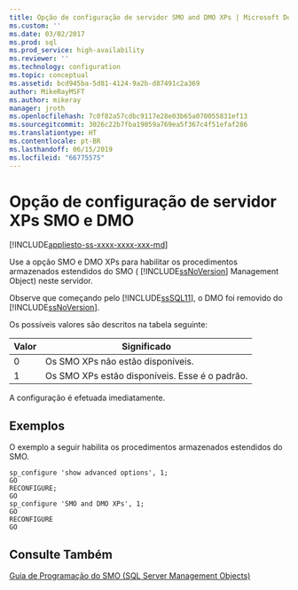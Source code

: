 ```yaml
---
title: Opção de configuração de servidor SMO and DMO XPs | Microsoft Docs
ms.custom: ''
ms.date: 03/02/2017
ms.prod: sql
ms.prod_service: high-availability
ms.reviewer: ''
ms.technology: configuration
ms.topic: conceptual
ms.assetid: bcd945ba-5d81-4124-9a2b-d87491c2a369
author: MikeRayMSFT
ms.author: mikeray
manager: jroth
ms.openlocfilehash: 7c0f82a57cdbc9117e28e03b65a070055831ef13
ms.sourcegitcommit: 3026c22b7fba19059a769ea5f367c4f51efaf286
ms.translationtype: HT
ms.contentlocale: pt-BR
ms.lasthandoff: 06/15/2019
ms.locfileid: "66775575"
---
```

# <a name="smo-and-dmo-xps-server-configuration-option"></a>Opção de configuração de servidor XPs SMO e DMO
[!INCLUDE[appliesto-ss-xxxx-xxxx-xxx-md](../../includes/appliesto-ss-xxxx-xxxx-xxx-md.md)]

  Use a opção SMO e DMO XPs para habilitar os procedimentos armazenados estendidos do SMO ( [!INCLUDE[ssNoVersion](../../includes/ssnoversion-md.md)] Management Object) neste servidor.  
  
 Observe que começando pelo [!INCLUDE[ssSQL11](../../includes/sssql11-md.md)], o DMO foi removido do [!INCLUDE[ssNoVersion](../../includes/ssnoversion-md.md)].  
  
 Os possíveis valores são descritos na tabela seguinte:  
  
|Valor|Significado|  
|-----------|-------------|  
|0|Os SMO XPs não estão disponíveis.|  
|1|Os SMO XPs estão disponíveis. Esse é o padrão.|  
  
 A configuração é efetuada imediatamente.  
  
## <a name="examples"></a>Exemplos  
 O exemplo a seguir habilita os procedimentos armazenados estendidos do SMO.  
  
```  
sp_configure 'show advanced options', 1;  
GO  
RECONFIGURE;  
GO  
sp_configure 'SMO and DMO XPs', 1;  
GO  
RECONFIGURE  
GO  
```  
  
## <a name="see-also"></a>Consulte Também  
 [Guia de Programação do SMO &#40;SQL Server Management Objects&#41;](../../relational-databases/server-management-objects-smo/sql-server-management-objects-smo-programming-guide.md)  
  
  
